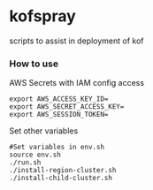 # kofspray
scripts to assist in deployment of kof

### How to use

AWS Secrets with IAM config access

```
export AWS_ACCESS_KEY_ID=
export AWS_SECRET_ACCESS_KEY=
export AWS_SESSION_TOKEN=
```

Set other variables

```
#Set variables in env.sh
source env.sh
./run.sh
./install-region-cluster.sh
./install-child-cluster.sh
```